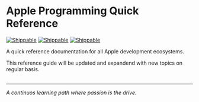 # Apple Programming Quick Reference

[![Shippable](https://img.shields.io/badge/platform-playground-blue.svg)]()
[![Shippable](https://img.shields.io/badge/language-swift-orange.svg)]()
[![Shippable](https://img.shields.io/badge/license-apache%202.0-lightgrey.svg)]()

A quick reference documentation for all Apple development ecosystems.

This reference guide will be updated and expandend with new topics on regular basis.
<BR /><BR />
***
*A continuos learning path where passion is the drive.*
